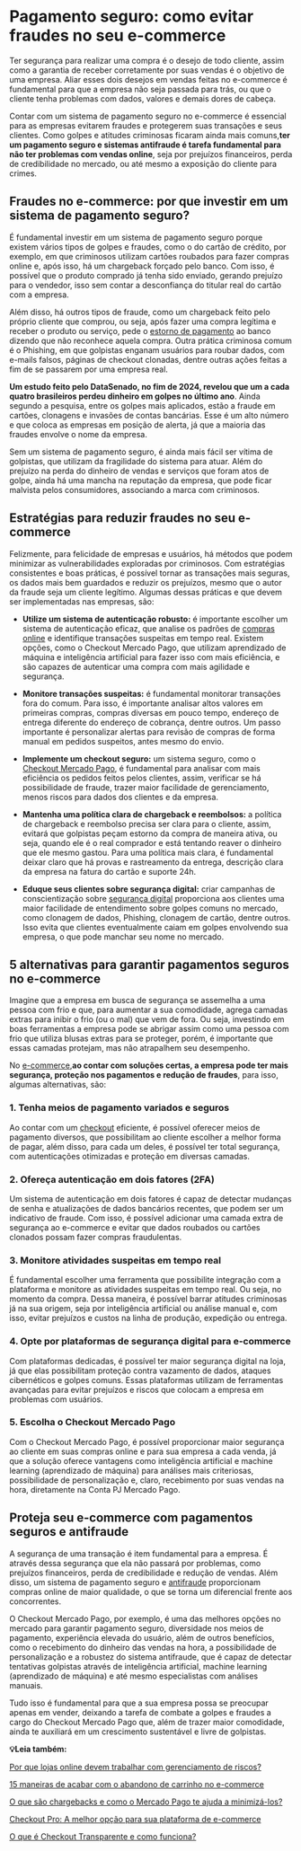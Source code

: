 # Pagamento seguro: como evitar fraudes no seu e-commerce

Ter segurança para realizar uma compra é o desejo de todo cliente, assim como a garantia de receber corretamente por suas vendas é o objetivo de uma empresa. Aliar esses dois desejos em vendas feitas no e-commerce é fundamental para que a empresa não seja passada para trás, ou que o cliente tenha problemas com dados, valores e demais dores de cabeça.

Contar com um sistema de pagamento seguro no e-commerce é essencial para as empresas evitarem fraudes e protegerem suas transações e seus clientes. Como golpes e atitudes criminosas ficaram ainda mais comuns,**ter um pagamento seguro e sistemas antifraude é tarefa fundamental para não ter problemas com vendas online**, seja por prejuízos financeiros, perda de credibilidade no mercado, ou até mesmo a exposição do cliente para crimes.

## **Fraudes no e-commerce: por que investir em um sistema de pagamento seguro?**

É fundamental investir em um sistema de pagamento seguro porque existem vários tipos de golpes e fraudes, como o do cartão de crédito, por exemplo, em que criminosos utilizam cartões roubados para fazer compras online e, após isso, há um chargeback forçado pelo banco. Com isso, é possível que o produto comprado já tenha sido enviado, gerando prejuízo para o vendedor, isso sem contar a desconfiança do titular real do cartão com a empresa.

Além disso, há outros tipos de fraude, como um chargeback feito pelo próprio cliente que comprou, ou seja, após fazer uma compra legítima e receber o produto ou serviço, pede o [estorno de pagamento](https://meubolso.mercadopago.com.br/como-lidar-com-estorno-de-pagamento) ao banco dizendo que não reconhece aquela compra. Outra prática criminosa comum é o Phishing, em que golpistas enganam usuários para roubar dados, com e-mails falsos, páginas de checkout clonadas, dentre outras ações feitas a fim de se passarem por uma empresa real.

**Um estudo feito pelo DataSenado, no fim de 2024, revelou que um a cada quatro brasileiros perdeu dinheiro em golpes no último ano**. Ainda segundo a pesquisa, entre os golpes mais aplicados, estão a fraude em cartões, clonagens e invasões de contas bancárias. Esse é um alto número e que coloca as empresas em posição de alerta, já que a maioria das fraudes envolve o nome da empresa.

Sem um sistema de pagamento seguro, é ainda mais fácil ser vítima de golpistas, que utilizam da fragilidade do sistema para atuar. Além do prejuízo na perda do dinheiro de vendas e serviços que foram atos de golpe, ainda há uma mancha na reputação da empresa, que pode ficar malvista pelos consumidores, associando a marca com criminosos.

## **Estratégias para reduzir fraudes no seu e-commerce**

Felizmente, para felicidade de empresas e usuários, há métodos que podem minimizar as vulnerabilidades exploradas por criminosos. Com estratégias consistentes e boas práticas, é possível tornar as transações mais seguras, os dados mais bem guardados e reduzir os prejuízos, mesmo que o autor da fraude seja um cliente legítimo. Algumas dessas práticas e que devem ser implementadas nas empresas, são:

- **Utilize um sistema de autenticação robusto:** é importante escolher um sistema de autenticação eficaz, que analise os padrões de [compras online](https://meubolso.mercadopago.com.br/compras-online-seguras-black-friday) e identifique transações suspeitas em tempo real. Existem opções, como o Checkout Mercado Pago, que utilizam aprendizado de máquina e inteligência artificial para fazer isso com mais eficiência, e são capazes de autenticar uma compra com mais agilidade e segurança.

- **Monitore transações suspeitas:** é fundamental monitorar transações fora do comum. Para isso, é importante analisar altos valores em primeiras compras, compras diversas em pouco tempo, endereço de entrega diferente do endereço de cobrança, dentre outros. Um passo importante é personalizar alertas para revisão de compras de forma manual em pedidos suspeitos, antes mesmo do envio.

- **Implemente um checkout seguro:** um sistema seguro, como o [Checkout Mercado Pago](https://meubolso.mercadopago.com.br/checkout-mercado-pago-conheca-a-solucao-ideal-para-receber-pagamentos-online), é fundamental para analisar com mais eficiência os pedidos feitos pelos clientes, assim, verificar se há possibilidade de fraude, trazer maior facilidade de gerenciamento, menos riscos para dados dos clientes e da empresa.

- **Mantenha uma política clara de chargeback e reembolsos:** a política de chargeback e reembolso precisa ser clara para o cliente, assim, evitará que golpistas peçam estorno da compra de maneira ativa, ou seja, quando ele é o real comprador e está tentando reaver o dinheiro que ele mesmo gastou. Para uma política mais clara, é fundamental deixar claro que há provas e rastreamento da entrega, descrição clara da empresa na fatura do cartão e suporte 24h.

- **Eduque seus clientes sobre segurança digital:** criar campanhas de conscientização sobre [segurança digital](https://meubolso.mercadopago.com.br/seguranca-digital-no-ecommerce) proporciona aos clientes uma maior facilidade de entendimento sobre golpes comuns no mercado, como clonagem de dados, Phishing, clonagem de cartão, dentre outros. Isso evita que clientes eventualmente caiam em golpes envolvendo sua empresa, o que pode manchar seu nome no mercado.

## **5 alternativas para garantir pagamentos seguros no e-commerce**

Imagine que a empresa em busca de segurança se assemelha a uma pessoa com frio e que, para aumentar a sua comodidade, agrega camadas extras para inibir o frio (ou o mal) que vem de fora. Ou seja, investindo em boas ferramentas a empresa pode se abrigar assim como uma pessoa com frio que utiliza blusas extras para se proteger, porém, é importante que essas camadas protejam, mas não atrapalhem seu desempenho.

No [e-commerce](https://meubolso.mercadopago.com.br/tudo-que-voce-precisa-saber-para-operar-no-e-commerce),**ao contar com soluções certas, a empresa pode ter mais segurança, proteção nos pagamentos e redução de fraudes**, para isso, algumas alternativas, são:

### **1. Tenha meios de pagamento variados e seguros**

Ao contar com um [checkout](https://meubolso.mercadopago.com.br/o-que-e-o-checkout-mercado-pago) eficiente, é possível oferecer meios de pagamento diversos, que possibilitam ao cliente escolher a melhor forma de pagar, além disso, para cada um deles, é possível ter total segurança, com autenticações otimizadas e proteção em diversas camadas.

### **2. Ofereça autenticação em dois fatores (2FA)**

Um sistema de autenticação em dois fatores é capaz de detectar mudanças de senha e atualizações de dados bancários recentes, que podem ser um indicativo de fraude. Com isso, é possível adicionar uma camada extra de segurança ao e-commerce e evitar que dados roubados ou cartões clonados possam fazer compras fraudulentas.

### **3. Monitore atividades suspeitas em tempo real**

É fundamental escolher uma ferramenta que possibilite integração com a plataforma e monitore as atividades suspeitas em tempo real. Ou seja, no momento da compra. Dessa maneira, é possível barrar atitudes criminosas já na sua origem, seja por inteligência artificial ou análise manual e, com isso, evitar prejuízos e custos na linha de produção, expedição ou entrega.

### **4. Opte por plataformas de segurança digital para e-commerce**

Com plataformas dedicadas, é possível ter maior segurança digital na loja, já que elas possibilitam proteção contra vazamento de dados, ataques cibernéticos e golpes comuns. Essas plataformas utilizam de ferramentas avançadas para evitar prejuízos e riscos que colocam a empresa em problemas com usuários.

### **5. Escolha o Checkout Mercado Pago**

Com o Checkout Mercado Pago, é possível proporcionar maior segurança ao cliente em suas compras online e para sua empresa a cada venda, já que a solução oferece vantagens como inteligência artificial e machine learning (aprendizado de máquina) para análises mais criteriosas, possibilidade de personalização e, claro, recebimento por suas vendas na hora, diretamente na Conta PJ Mercado Pago.

## **Proteja seu e-commerce com pagamentos seguros e antifraude**

A segurança de uma transação é item fundamental para a empresa. É através dessa segurança que ela não passará por problemas, como prejuízos financeiros, perda de credibilidade e redução de vendas. Além disso, um sistema de pagamento seguro e [antifraude](https://meubolso.mercadopago.com.br/antifraude-saiba-como-reduzir-recusas-cartao-no-e-commerce) proporcionam compras online de maior qualidade, o que se torna um diferencial frente aos concorrentes.

O Checkout Mercado Pago, por exemplo, é uma das melhores opções no mercado para garantir pagamento seguro, diversidade nos meios de pagamento, experiência elevada do usuário, além de outros benefícios, como o recebimento do dinheiro das vendas na hora, a possibilidade de personalização e a robustez do sistema antifraude, que é capaz de detectar tentativas golpistas através de inteligência artificial, machine learning (aprendizado de máquina) e até mesmo especialistas com análises manuais.

Tudo isso é fundamental para que a sua empresa possa se preocupar apenas em vender, deixando a tarefa de combate a golpes e fraudes a cargo do Checkout Mercado Pago que, além de trazer maior comodidade, ainda te auxiliará em um crescimento sustentável e livre de golpistas.

**💡Leia também:**

[Por que lojas online devem trabalhar com gerenciamento de riscos?](https://meubolso.mercadopago.com.br/por-que-lojas-on-line-devem-ficar-atentas-ao-gerenciamentos-de-riscos)

[15 maneiras de acabar com o abandono de carrinho no e-commerce](https://meubolso.mercadopago.com.br/15-maneiras-de-acabar-com-o-abandono-de-carrinhos)

[O que são chargebacks e como o Mercado Pago te ajuda a minimizá-los?](https://meubolso.mercadopago.com.br/vendas-com-mercado-pago-o-que-sao-chargebacks-e-o-que-fazer-ao-recebe-los)

[Checkout Pro: A melhor opção para sua plataforma de e-commerce](https://meubolso.mercadopago.com.br/por-que-o-checkout-mercado-pago-e-a-melhor-opcao-para-integrar-a-sua-plataforma-de-e-commerce)

[O que é Checkout Transparente e como funciona?](https://meubolso.mercadopago.com.br/o-que-e-checkout-transparente)